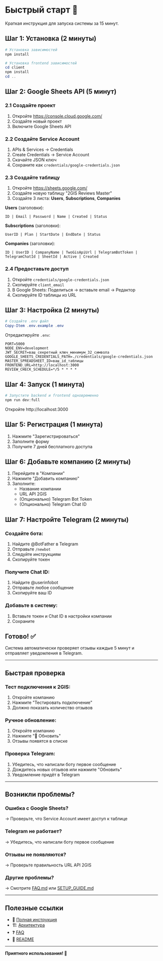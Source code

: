 # Быстрый старт 🚀

Краткая инструкция для запуска системы за 15 минут.

## Шаг 1: Установка (2 минуты)

```powershell
# Установка зависимостей
npm install

# Установка frontend зависимостей
cd client
npm install
cd ..
```

## Шаг 2: Google Sheets API (5 минут)

### 2.1 Создайте проект

1. Откройте https://console.cloud.google.com/
2. Создайте новый проект
3. Включите Google Sheets API

### 2.2 Создайте Service Account

1. APIs & Services → Credentials
2. Create Credentials → Service Account
3. Скачайте JSON ключ
4. Сохраните как `credentials/google-credentials.json`

### 2.3 Создайте таблицу

1. Откройте https://sheets.google.com/
2. Создайте новую таблицу "2GIS Reviews Master"
3. Создайте 3 листа: **Users**, **Subscriptions**, **Companies**

**Users** (заголовки):

```
ID | Email | Password | Name | Created | Status
```

**Subscriptions** (заголовки):

```
UserID | Plan | StartDate | EndDate | Status
```

**Companies** (заголовки):

```
ID | UserID | CompanyName | TwoGisApiUrl | TelegramBotToken | TelegramChatId | SheetId | Active | Created
```

### 2.4 Предоставьте доступ

1. Откройте `credentials/google-credentials.json`
2. Скопируйте `client_email`
3. В Google Sheets: Поделиться → вставьте email → Редактор
4. Скопируйте ID таблицы из URL

## Шаг 3: Настройка (2 минуты)

```powershell
# Создайте .env файл
Copy-Item .env.example .env
```

Отредактируйте `.env`:

```env
PORT=5000
NODE_ENV=development
JWT_SECRET=ваш_секретный_ключ_минимум_32_символа
GOOGLE_SHEETS_CREDENTIALS_PATH=./credentials/google-credentials.json
MASTER_SPREADSHEET_ID=ваш_id_таблицы
FRONTEND_URL=http://localhost:3000
REVIEW_CHECK_SCHEDULE=*/5 * * * *
```

## Шаг 4: Запуск (1 минута)

```powershell
# Запустите backend и frontend одновременно
npm run dev:full
```

Откройте http://localhost:3000

## Шаг 5: Регистрация (1 минута)

1. Нажмите "Зарегистрироваться"
2. Заполните форму
3. Получите 7 дней бесплатного доступа

## Шаг 6: Добавьте компанию (2 минуты)

1. Перейдите в "Компании"
2. Нажмите "Добавить компанию"
3. Заполните:
   - Название компании
   - URL API 2GIS
   - (Опционально) Telegram Bot Token
   - (Опционально) Telegram Chat ID

## Шаг 7: Настройте Telegram (2 минуты)

### Создайте бота:

1. Найдите @BotFather в Telegram
2. Отправьте `/newbot`
3. Следуйте инструкциям
4. Скопируйте токен

### Получите Chat ID:

1. Найдите @userinfobot
2. Отправьте любое сообщение
3. Скопируйте ваш ID

### Добавьте в систему:

1. Вставьте токен и Chat ID в настройки компании
2. Сохраните

## Готово! ✅

Система автоматически проверяет отзывы каждые 5 минут и отправляет уведомления в Telegram.

---

## Быстрая проверка

### Тест подключения к 2GIS:

1. Откройте компанию
2. Нажмите "Тестировать подключение"
3. Должно показать количество отзывов

### Ручное обновление:

1. Откройте компанию
2. Нажмите "🔄 Обновить"
3. Отзывы появятся в списке

### Проверка Telegram:

1. Убедитесь, что написали боту первое сообщение
2. Дождитесь новых отзывов или нажмите "Обновить"
3. Уведомление придёт в Telegram

---

## Возникли проблемы?

### Ошибка с Google Sheets?

→ Проверьте, что Service Account имеет доступ к таблице

### Telegram не работает?

→ Убедитесь, что написали боту первое сообщение

### Отзывы не появляются?

→ Проверьте правильность URL API 2GIS

### Другие проблемы?

→ Смотрите [FAQ.md](FAQ.md) или [SETUP_GUIDE.md](SETUP_GUIDE.md)

---

## Полезные ссылки

- 📖 [Полная инструкция](SETUP_GUIDE.md)
- 🏗️ [Архитектура](ARCHITECTURE.md)
- ❓ [FAQ](FAQ.md)
- 📝 [README](README.md)

---

**Приятного использования! 🎉**

